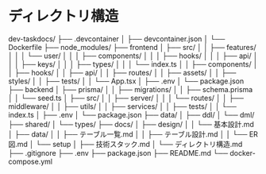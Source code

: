 # ディレクトリ構造

dev-taskdocs/
├── .devcontainer
│   ├── devcontainer.json
│   └── Dockerfile
├── node_modules/
├── frontend
│   ├── src/
│   │   ├── features/
│   │   │   └── user/
│   │   │       ├── components/
│   │   │       ├── hooks/
│   │   │       ├── api/
│   │   │       ├── keys/
│   │   │       ├── types/
│   │   │       └── index.ts
│   │   ├── components/
│   │   ├── hooks/
│   │   ├── api/
│   │   ├── routes/
│   │   ├── assets/
│   │   ├── styles/
│   │   ├── tests/
│   │   └── App.tsx
│   ├── .env
│   └── package.json
├── backend
│   ├── prisma/
│   │   ├── migrations/
│   │   ├── schema.prisma
│   │   └── seed.ts
│   ├── src/
│   │   ├── server/
│   │   │       └── routes/
│   │   ├── middleware/
│   │   ├── utils/
│   │   ├── services/
│   │   ├── tests/
│   │   └── index.ts
│   ├── .env
│   └── package.json
├── data/
│   ├── ddl/
│   └── dml/
├── shared/
│   └── types/
├── docs/
│   ├── design/
│   │   └── 基本設計.md
│   ├── data/
│   │   ├── テーブル一覧.md
│   │   ├── テーブル設計.md
│   │   └── ER図.md
│   └── setup
│       ├── 技術スタック.md
│       └── ディレクトリ構造.md
├── .gitignore
├── .env
├── package.json
├── README.md
└── docker-compose.yml